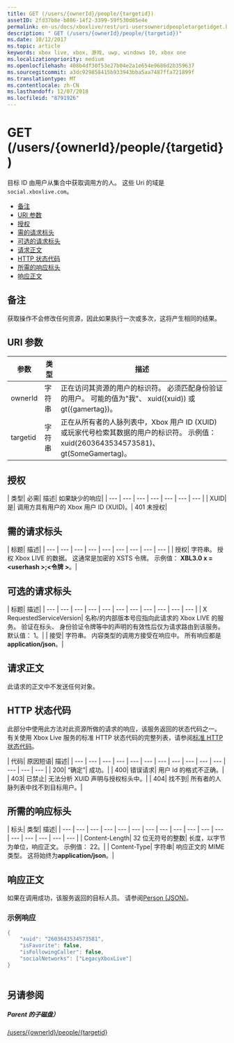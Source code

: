 ```yaml
---
title: GET (/users/{ownerId}/people/{targetid})
assetID: 2fd37b8e-b886-14f2-3399-59f530d85e4e
permalink: en-us/docs/xboxlive/rest/uri-usersowneridpeopletargetidget.html
description: " GET (/users/{ownerId}/people/{targetid})"
ms.date: 10/12/2017
ms.topic: article
keywords: xbox live, xbox, 游戏, uwp, windows 10, xbox one
ms.localizationpriority: medium
ms.openlocfilehash: 408b4df30f53e27b04e2a1e654e9686d2b359637
ms.sourcegitcommit: a3dc929858415b933943bba5aa7487ffa721899f
ms.translationtype: MT
ms.contentlocale: zh-CN
ms.lasthandoff: 12/07/2018
ms.locfileid: "8791926"
---
```

# <a name="get-usersowneridpeopletargetid"></a>GET (/users/{ownerId}/people/{targetid})
目标 ID 由用户从集合中获取调用方的人。 这些 Uri 的域是`social.xboxlive.com`。
 
  * [备注](#ID4EV)
  * [URI 参数](#ID4E5)
  * [授权](#ID4EJB)
  * [需的请求标头](#ID4ERC)
  * [可选的请求标头](#ID4EQD)
  * [请求正文](#ID4EWE)
  * [HTTP 状态代码](#ID4EBF)
  * [所需的响应标头](#ID4EDH)
  * [响应正文](#ID4EQAAC)
 
<a id="ID4EV"></a>

 
## <a name="remarks"></a>备注
 
获取操作不会修改任何资源，因此如果执行一次或多次，这将产生相同的结果。
  
<a id="ID4E5"></a>

 
## <a name="uri-parameters"></a>URI 参数
 
| 参数| 类型| 描述| 
| --- | --- | --- | 
| ownerId| 字符串| 正在访问其资源的用户的标识符。 必须匹配身份验证的用户。 可能的值为"我"、 xuid({xuid}) 或 gt({gamertag})。| 
| targetid| 字符串| 正在从所有者的人脉列表中，Xbox 用户 ID (XUID) 或玩家代号检索其数据的用户的标识符。 示例值： xuid(2603643534573581)、 gt(SomeGamertag)。| 
  
<a id="ID4EJB"></a>

 
## <a name="authorization"></a>授权
 
| 类型| 必需| 描述| 如果缺少的响应| 
| --- | --- | --- | --- | --- | --- | --- | 
| XUID| 是| 调用方具有用户的 Xbox 用户 ID (XUID)。| 401 未授权| 
  
<a id="ID4ERC"></a>

 
## <a name="required-request-headers"></a>需的请求标头
 
| 标题| 描述| 
| --- | --- | --- | --- | --- | --- | --- | --- | --- | 
| 授权| 字符串。 授权 Xbox LIVE 的数据。 这通常是加密的 XSTS 令牌。 示例值： <b>XBL3.0 x =&lt;userhash >;&lt;令牌 ></b>。| 
  
<a id="ID4EQD"></a>

 
## <a name="optional-request-headers"></a>可选的请求标头
 
| 标题| 描述| 
| --- | --- | --- | --- | --- | --- | --- | --- | --- | --- | --- | 
| X RequestedServiceVersion| 名称/的内部版本号应指向此请求的 Xbox LIVE 的服务。 验证在标头、 身份验证令牌等中的声明的有效性后仅为请求路由到该服务。默认值： 1。| 
| 接受| 字符串。 内容类型的调用方接受在响应中。 所有响应都是<b>application/json</b>。| 
  
<a id="ID4EWE"></a>

 
## <a name="request-body"></a>请求正文
 
此请求的正文中不发送任何对象。
  
<a id="ID4EBF"></a>

 
## <a name="http-status-codes"></a>HTTP 状态代码
 
此部分中使用此方法对此资源所做的请求的响应，该服务返回的状态代码之一。 有关使用 Xbox Live 服务的标准 HTTP 状态代码的完整列表，请参阅[标准 HTTP 状态代码](../../additional/httpstatuscodes.md)。
 
| 代码| 原因短语| 描述| 
| --- | --- | --- | --- | --- | --- | --- | --- | --- | --- | --- | --- | --- | --- | 
| 200| “确定”| 成功。| 
| 400| 错误请求| 用户 Id 的格式不正确。| 
| 403| 已禁止| 无法分析 XUID 声明与授权标头中。| 
| 404| 找不到| 所有者的人脉列表中找不到目标用户。| 
  
<a id="ID4EDH"></a>

 
## <a name="required-response-headers"></a>所需的响应标头
 
| 标头| 类型| 描述| 
| --- | --- | --- | --- | --- | --- | --- | --- | --- | --- | --- | --- | --- | --- | --- | --- | --- | 
| Content-Length| 32 位无符号的整数| 长度，以字节为单位，响应正文。 示例值： 22。| 
| Content-Type| 字符串| 响应正文的 MIME 类型。 这将始终为<b>application/json</b>。| 
  
<a id="ID4EQAAC"></a>

 
## <a name="response-body"></a>响应正文
 
如果在调用成功，该服务返回的目标人员。 请参阅[Person (JSON)](../../json/json-person.md)。
 
<a id="ID4E3AAC"></a>

 
### <a name="sample-response"></a>示例响应
 

```cpp
{
    "xuid": "2603643534573581",
    "isFavorite": false,
    "isFollowingCaller": false,
    "socialNetworks": ["LegacyXboxLive"]
}
         
```

   
<a id="ID4EGBAC"></a>

 
## <a name="see-also"></a>另请参阅
 
<a id="ID4EIBAC"></a>

 
##### <a name="parent"></a>Parent 的子磁盘） 

[/users/{ownerId}/people/{targetid}](uri-usersowneridpeopletargetid.md)

   